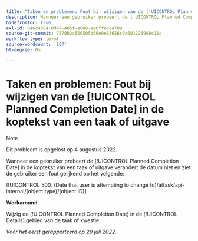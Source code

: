 ```yaml
---
title: "Taken en problemen: Fout bij wijzigen van de [!UICONTROL Planned Completion Date] in de koptekst van een taak of uitgave"
description: Wanneer een gebruiker probeert de [!UICONTROL Planned Completion Date] in de koptekst van een taak of uitgave, verandert de datum niet en de gebruiker ziet een fout.
hidefromtoc: true
exl-id: 046c4084-0d47-485f-a688-ee0ffe4c4709
source-git-commit: 7570b2a560505d66e0e83656c9a601226998c11c
workflow-type: tm+mt
source-wordcount: '107'
ht-degree: 0%

---
```


# Taken en problemen: Fout bij wijzigen van de [!UICONTROL Planned Completion Date] in de koptekst van een taak of uitgave

>[!NOTE]
>
>Dit probleem is opgelost op 4 augustus 2022.

Wanneer een gebruiker probeert de [!UICONTROL Planned Completion Date] in de koptekst van een taak of uitgave verandert de datum niet en ziet de gebruiker een fout gelijkend op het volgende:

[!UICONTROL 500: (Date that user is attempting to change to)/attask/api-internal/(object type)/(object ID)]

**Workaround**

Wijzig de [!UICONTROL Planned Completion Date] in de [!UICONTROL Details] gebied van de taak of kwestie.

_Voor het eerst gerapporteerd op 29 juli 2022._
